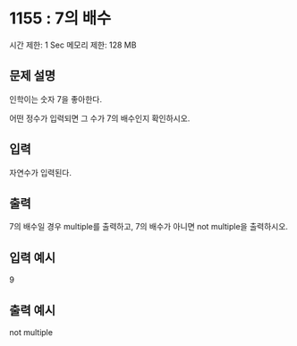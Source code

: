 # 1155 : 7의 배수

시간 제한: 1 Sec 메모리 제한: 128 MB

## 문제 설명

인학이는 숫자 7을 좋아한다.

어떤 정수가 입력되면 그 수가 7의 배수인지 확인하시오.

## 입력

자연수가 입력된다.

## 출력

7의 배수일 경우 multiple를 출력하고, 7의 배수가 아니면 not multiple을 출력하시오.

## 입력 예시

9

## 출력 예시

not multiple

